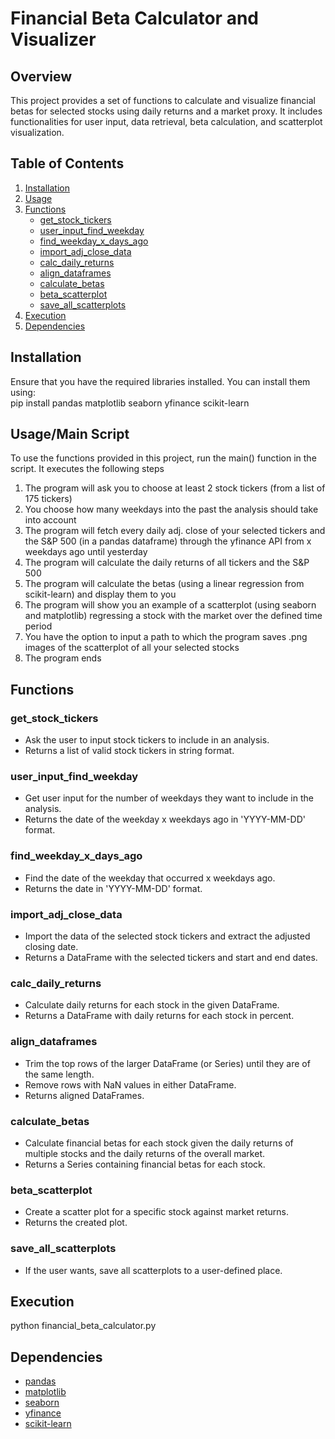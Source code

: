 # Financial Beta Calculator and Visualizer

## Overview
This project provides a set of functions to calculate and visualize financial betas for selected stocks using daily returns and a market proxy. It includes functionalities for user input, data retrieval, beta calculation, and scatterplot visualization.

## Table of Contents
1. [Installation](#installation)
2. [Usage](#usage)
3. [Functions](#functions)
    - [get_stock_tickers](#get_stock_tickers)
    - [user_input_find_weekday](#user_input_find_weekday)
    - [find_weekday_x_days_ago](#find_weekday_x_days_ago)
    - [import_adj_close_data](#import_adj_close_data)
    - [calc_daily_returns](#calc_daily_returns)
    - [align_dataframes](#align_dataframes)
    - [calculate_betas](#calculate_betas)
    - [beta_scatterplot](#beta_scatterplot)
    - [save_all_scatterplots](#save_all_scatterplots)
5. [Execution](#execution)
6. [Dependencies](#dependencies)

## Installation
Ensure that you have the required libraries installed. You can install them using: <br>
pip install pandas matplotlib seaborn yfinance scikit-learn


## Usage/Main Script
To use the functions provided in this project, run the main() function in the script. It executes the following steps
1. The program will ask you to choose at least 2 stock tickers (from a list of 175 tickers)
2. You choose how many weekdays into the past the analysis should take into account
3. The program will fetch every daily adj. close of your selected tickers and the S&P 500 (in a pandas dataframe) through the yfinance API from x weekdays ago until yesterday
4. The program will calculate the daily returns of all tickers and the S&P 500
5. The program will calculate the betas (using a linear regression from scikit-learn) and display them to you
6. The program will show you an example of a scatterplot (using seaborn and matplotlib) regressing a stock with the market over the defined time period
7. You have the option to input a path to which the program saves .png images of the scatterplot of all your selected stocks
8. The program ends

## Functions

### get_stock_tickers
- Ask the user to input stock tickers to include in an analysis.
- Returns a list of valid stock tickers in string format.

### user_input_find_weekday
- Get user input for the number of weekdays they want to include in the analysis.
- Returns the date of the weekday x weekdays ago in 'YYYY-MM-DD' format.

### find_weekday_x_days_ago
- Find the date of the weekday that occurred x weekdays ago.
- Returns the date in 'YYYY-MM-DD' format.

### import_adj_close_data
- Import the data of the selected stock tickers and extract the adjusted closing date.
- Returns a DataFrame with the selected tickers and start and end dates.

### calc_daily_returns
- Calculate daily returns for each stock in the given DataFrame.
- Returns a DataFrame with daily returns for each stock in percent.

### align_dataframes
- Trim the top rows of the larger DataFrame (or Series) until they are of the same length.
- Remove rows with NaN values in either DataFrame.
- Returns aligned DataFrames.

### calculate_betas
- Calculate financial betas for each stock given the daily returns of multiple stocks and the daily returns of the overall market.
- Returns a Series containing financial betas for each stock.

### beta_scatterplot
- Create a scatter plot for a specific stock against market returns.
- Returns the created plot.

### save_all_scatterplots
- If the user wants, save all scatterplots to a user-defined place.


## Execution
python financial_beta_calculator.py

## Dependencies
- [pandas](https://pandas.pydata.org/docs/)
- [matplotlib](https://matplotlib.org/stable/index.html)
- [seaborn](https://seaborn.pydata.org/)
- [yfinance](https://pypi.org/project/yfinance/)
- [scikit-learn](https://scikit-learn.org/stable/)

